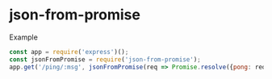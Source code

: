 json-from-promise
=====

Example
```javascript
const app = require('express')();
const jsonFromPromise = require('json-from-promise');
app.get('/ping/:msg', jsonFromPromise(req => Promise.resolve({pong: req.params.id})));
```
